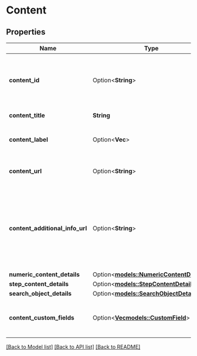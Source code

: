 # Content

## Properties

Name | Type | Description | Notes
------------ | ------------- | ------------- | -------------
**content_id** | Option<**String**> | A unique identifier for the content in the partner's system | [optional]
**content_title** | **String** | The title of the content | 
**content_label** | Option<**Vec<String>**> | A list of tags defined for the content | [optional]
**content_url** | Option<**String**> | The URL for the content the person looked at | [optional]
**content_additional_info_url** | Option<**String**> | The URL for additional details provided by the website or external app, such as analysis of the content viewed | [optional]
**numeric_content_details** | Option<[**models::NumericContentDetails**](NumericContentDetails.md)> |  | [optional]
**step_content_details** | Option<[**models::StepContentDetails**](StepContentDetails.md)> |  | [optional]
**search_object_details** | Option<[**models::SearchObjectDetails**](SearchObjectDetails.md)> |  | [optional]
**content_custom_fields** | Option<[**Vec<models::CustomField>**](CustomField.md)> | Include additional custom data about the content | [optional]

[[Back to Model list]](../README.md#documentation-for-models) [[Back to API list]](../README.md#documentation-for-api-endpoints) [[Back to README]](../README.md)


